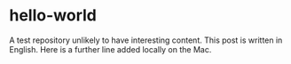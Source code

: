 # hello-world
A test repository unlikely to have interesting content.
This post is written in English.
Here is a further line added locally on the Mac.
